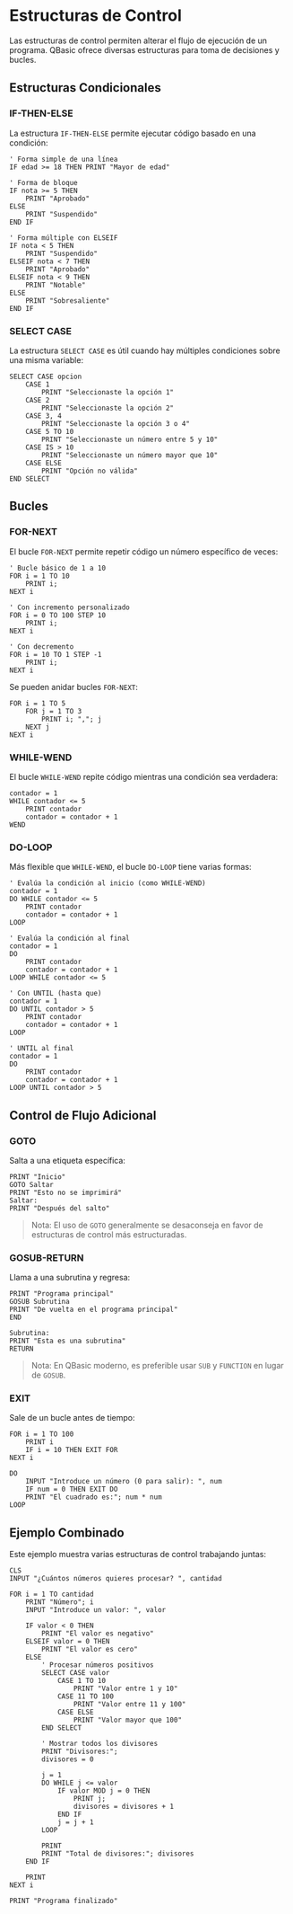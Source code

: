 # Estructuras de Control

Las estructuras de control permiten alterar el flujo de ejecución de un programa. QBasic ofrece diversas estructuras para toma de decisiones y bucles.

## Estructuras Condicionales

### IF-THEN-ELSE

La estructura `IF-THEN-ELSE` permite ejecutar código basado en una condición:

```qbasic
' Forma simple de una línea
IF edad >= 18 THEN PRINT "Mayor de edad"

' Forma de bloque
IF nota >= 5 THEN
    PRINT "Aprobado"
ELSE
    PRINT "Suspendido"
END IF

' Forma múltiple con ELSEIF
IF nota < 5 THEN
    PRINT "Suspendido"
ELSEIF nota < 7 THEN
    PRINT "Aprobado"
ELSEIF nota < 9 THEN
    PRINT "Notable"
ELSE
    PRINT "Sobresaliente"
END IF
```

### SELECT CASE

La estructura `SELECT CASE` es útil cuando hay múltiples condiciones sobre una misma variable:

```qbasic
SELECT CASE opcion
    CASE 1
        PRINT "Seleccionaste la opción 1"
    CASE 2
        PRINT "Seleccionaste la opción 2"
    CASE 3, 4
        PRINT "Seleccionaste la opción 3 o 4"
    CASE 5 TO 10
        PRINT "Seleccionaste un número entre 5 y 10"
    CASE IS > 10
        PRINT "Seleccionaste un número mayor que 10"
    CASE ELSE
        PRINT "Opción no válida"
END SELECT
```

## Bucles

### FOR-NEXT

El bucle `FOR-NEXT` permite repetir código un número específico de veces:

```qbasic
' Bucle básico de 1 a 10
FOR i = 1 TO 10
    PRINT i;
NEXT i

' Con incremento personalizado
FOR i = 0 TO 100 STEP 10
    PRINT i;
NEXT i

' Con decremento
FOR i = 10 TO 1 STEP -1
    PRINT i;
NEXT i
```

Se pueden anidar bucles `FOR-NEXT`:

```qbasic
FOR i = 1 TO 5
    FOR j = 1 TO 3
        PRINT i; ","; j
    NEXT j
NEXT i
```

### WHILE-WEND

El bucle `WHILE-WEND` repite código mientras una condición sea verdadera:

```qbasic
contador = 1
WHILE contador <= 5
    PRINT contador
    contador = contador + 1
WEND
```

### DO-LOOP

Más flexible que `WHILE-WEND`, el bucle `DO-LOOP` tiene varias formas:

```qbasic
' Evalúa la condición al inicio (como WHILE-WEND)
contador = 1
DO WHILE contador <= 5
    PRINT contador
    contador = contador + 1
LOOP

' Evalúa la condición al final
contador = 1
DO
    PRINT contador
    contador = contador + 1
LOOP WHILE contador <= 5

' Con UNTIL (hasta que)
contador = 1
DO UNTIL contador > 5
    PRINT contador
    contador = contador + 1
LOOP

' UNTIL al final
contador = 1
DO
    PRINT contador
    contador = contador + 1
LOOP UNTIL contador > 5
```

## Control de Flujo Adicional

### GOTO

Salta a una etiqueta específica:

```qbasic
PRINT "Inicio"
GOTO Saltar
PRINT "Esto no se imprimirá"
Saltar:
PRINT "Después del salto"
```

> Nota: El uso de `GOTO` generalmente se desaconseja en favor de estructuras de control más estructuradas.

### GOSUB-RETURN

Llama a una subrutina y regresa:

```qbasic
PRINT "Programa principal"
GOSUB Subrutina
PRINT "De vuelta en el programa principal"
END

Subrutina:
PRINT "Esta es una subrutina"
RETURN
```

> Nota: En QBasic moderno, es preferible usar `SUB` y `FUNCTION` en lugar de `GOSUB`.

### EXIT

Sale de un bucle antes de tiempo:

```qbasic
FOR i = 1 TO 100
    PRINT i
    IF i = 10 THEN EXIT FOR
NEXT i

DO
    INPUT "Introduce un número (0 para salir): ", num
    IF num = 0 THEN EXIT DO
    PRINT "El cuadrado es:"; num * num
LOOP
```

## Ejemplo Combinado

Este ejemplo muestra varias estructuras de control trabajando juntas:

```qbasic
CLS
INPUT "¿Cuántos números quieres procesar? ", cantidad

FOR i = 1 TO cantidad
    PRINT "Número"; i
    INPUT "Introduce un valor: ", valor
    
    IF valor < 0 THEN
        PRINT "El valor es negativo"
    ELSEIF valor = 0 THEN
        PRINT "El valor es cero"
    ELSE
        ' Procesar números positivos
        SELECT CASE valor
            CASE 1 TO 10
                PRINT "Valor entre 1 y 10"
            CASE 11 TO 100
                PRINT "Valor entre 11 y 100"
            CASE ELSE
                PRINT "Valor mayor que 100"
        END SELECT
        
        ' Mostrar todos los divisores
        PRINT "Divisores:";
        divisores = 0
        
        j = 1
        DO WHILE j <= valor
            IF valor MOD j = 0 THEN
                PRINT j;
                divisores = divisores + 1
            END IF
            j = j + 1
        LOOP
        
        PRINT
        PRINT "Total de divisores:"; divisores
    END IF
    
    PRINT
NEXT i

PRINT "Programa finalizado"
```
